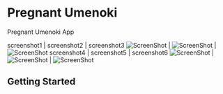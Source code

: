 # Pregnant Umenoki

Pregnant Umenoki App

screenshot1	| screenshot2 | screenshot3
![ScreenShot](/screenshots/screenshot1.png) | ![ScreenShot](/screenshots/screenshot2.png) | ![ScreenShot](/screenshots/screenshot3.png)
screenshot4	| screenshot5 | screenshot6
![ScreenShot](/screenshots/screenshot4.png) | ![ScreenShot](/screenshots/screenshot5.png) | ![ScreenShot](/screenshots/screenshot6.png)

## Getting Started


